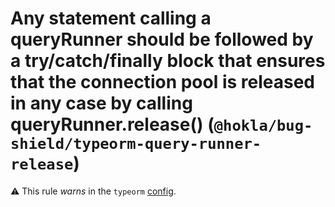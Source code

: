 # Any statement calling a queryRunner should be followed by a try/catch/finally block that ensures that the connection pool is released in any case by calling queryRunner.release() (`@hokla/bug-shield/typeorm-query-runner-release`)

⚠️ This rule _warns_ in the `typeorm` [config](https://github.com/hokla-org/eslint-plugin-bug-shield).

<!-- end auto-generated rule header -->
